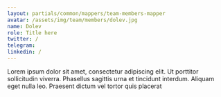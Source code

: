 ```yaml
---
layout: partials/common/mappers/team-members-mapper
avatar: /assets/img/team/members/dolev.jpg
name: Dolev
role: Title here
twitter: /
telegram:
linkedin: /
---
```


Lorem ipsum dolor sit amet, consectetur adipiscing elit. Ut porttitor sollicitudin viverra. Phasellus sagittis urna et tincidunt interdum. Aliquam eget nulla leo. Praesent dictum vel tortor quis placerat
